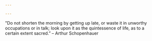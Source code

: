 ```yaml
---

---
```


"Do not shorten the morning by getting up late, or waste it in unworthy occupations or in talk; look upon it as the quintessence of life, as to a certain extent sacred.” – Arthur Schopenhauer